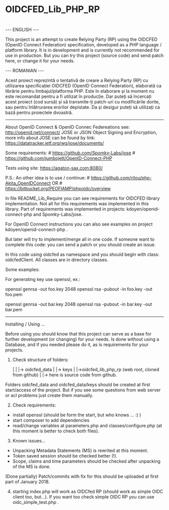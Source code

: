#
# OIDCFED_Lib_PHP_RP
#

--- ENGLISH ---

This project is an attempt to create Relying Party (RP) using the OIDCFED
(OpenID Connect Federation)
 specification, developed as a PHP language / platform library.
It is in development and is currently not recommended for use in production.
But you can try this project (source code) and send patch here, or change it
for your needs.

--- ROMANIAN ---

Acest proiect reprezintă o tentativă de creare a Relying Party (RP) cu utilizarea
 specificației OIDCFED (OpenID Connect Federation), elaborată ca librărie pentru
limbajul/platforma PHP. Este în elaborare și la moment nu este recomandat pentru
a fi utilizat în producție. Dar puteți să încercați acest proiect (cod sursă)
și să transmite-ți patch-uri cu modificările dorite, sau pentru înlătrurarea
erorilor depistate. Da și desigur puteți să utilizați ca bază pentru proiectele
dvoastră.


---
About OpenID Connect & OpenID Connec Federeations see: http://openid.net/connect/
JOSE or JSON Object Signing and Encryption, more info about JOSE can be found
by link:  https://datatracker.ietf.org/wg/jose/documents/

Some requirements:
    #	https://github.com/Spomky-Labs/jose
    #   https://github.com/jumbojett/OpenID-Connect-PHP

Tests using site: https://agaton-sax.com:8080/

P.S.: An other idea is to use / continue:
        #   https://github.com/ritou/php-Akita_OpenIDConnect
        OR
        #   https://bitbucket.org/PEOFIAMP/phpoidc/overview

In file README_Lib_Require you can see requirements for OIDCFED library
implementation. Not all for this requirements was implemented in this library.
Part of requirements was implemented in projects: kdoyen/openid-connect-php and
Spomky-Labs/jose.

For OpenID Connect instructions you can also see examples on project
kdoyen/openid-connect-php .

But later will try to implement/merge all in one code.
If someone want to complete this code: you can send a patch or you
should create an issue.

In this code using oidcfed as namespace and you should begin with class:
oidcfedClient.
All classes are in directory classes.

Some examples:

For generating key use openssl, ex.:

openssl genrsa -out foo.key 2048
openssl rsa -pubout -in foo.key -out foo.pem


openssl genrsa -out bar.key 2048
openssl rsa -pubout -in bar.key -out bar.pem

---
Installing / Using ...

Before using you should know that this project can serve as a base for
further development (or changing) for your needs.
Is done without using a Database, and if you needed please do it,
as is requirements for your projects.

1) Check structure of folders:

    |
    |
    |-> oidcfed_data
    |   |-> keys
    |
    |->oidcfed_lib_php_rp (web root, cloned from github)
    |   |-> here is source code from github.

Folders oidcfed_data and oidcfed_data/keys should be created at first
start/access of the project. But if you see some questions from web
server or acl problems just create them manually.

2) Check requirements:
 - install openssl (should be form the start, but who knows ... :) )
 - start composer to add dependencies
 - read/change variables at parameters.php and classes/configure.php
 (at this moment is better to check both files).

3) Known issues...

 - Unpacking Metadata Statements (MS) is rewrited at this moment.
 - Token saved session should be checked better (!). 
 - Scope, claims and time parameters should be checked after unpacking of the MS
is done.

(Done partially) Patch/commits with fix for this should be uploaded at first part of January 2018.

4) starting index.php will work as OIDCfed RP (should work as simple OIDC
client too, but...). If you want too check simple OIDC RP you can
use oidc_simple_test.php .
